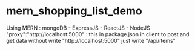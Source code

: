 # mern_shopping_list_demo
Using MERN : mongoDB - ExpressJS - ReactJS - NodeJS
"proxy":"http://localhost:5000" : this in package.json in client to post and get data without write "http://localhost:5000" just write "/api/items"
